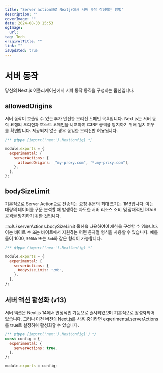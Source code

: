 ```yaml
---
title: "Server action으로 Nextjs에서 서버 동작 작성하는 방법"
description: ""
coverImage: ""
date: 2024-08-03 15:53
ogImage: 
  url: 
tag: Tech
originalTitle: ""
link: ""
isUpdated: true
---
```






# 서버 동작

당신의 Next.js 어플리케이션에서 서버 동작 동작을 구성하는 옵션입니다.

## allowedOrigins

서버 동작이 호출될 수 있는 추가 안전한 오리진 도메인 목록입니다. Next.js는 서버 동작 요청의 오리진과 호스트 도메인을 비교하여 CSRF 공격을 방지하기 위해 일치 여부를 확인합니다. 제공되지 않은 경우 동일한 오리진만 허용됩니다.

<div class="content-ad"></div>

```js
/** @type {import('next').NextConfig} */

module.exports = {
  experimental: {
    serverActions: {
      allowedOrigins: ["my-proxy.com", "*.my-proxy.com"],
    },
  },
};
```

## bodySizeLimit

기본적으로 Server Action으로 전송되는 요청 본문의 최대 크기는 1MB입니다. 이는 대량의 데이터를 구문 분석할 때 발생하는 과도한 서버 리소스 소비 및 잠재적인 DDoS 공격을 방지하기 위한 것입니다.

그러나 serverActions.bodySizeLimit 옵션을 사용하여이 제한을 구성할 수 있습니다. 이는 바이트 수 또는 바이트에서 지원하는 어떤 문자열 형식을 사용할 수 있습니다. 예를들어 1000, `500kb` 또는 `3mb`와 같은 형식이 가능합니다.

<div class="content-ad"></div>

```js
/** @type {import('next').NextConfig} */

module.exports = {
  experimental: {
    serverActions: {
      bodySizeLimit: "2mb",
    },
  },
};
```

## 서버 액션 활성화 (v13)

서버 액션은 Next.js 14에서 안정적인 기능으로 출시되었으며 기본적으로 활성화되어 있습니다. 그러나 이전 버전의 Next.js를 사용 중이라면 experimental.serverActions를 true로 설정하여 활성화할 수 있습니다.

```js
/** @type {import('next').NextConfig}') */
const config = {
  experimental: {
    serverActions: true,
  },
};

module.exports = config;
```

<div class="content-ad"></div>
